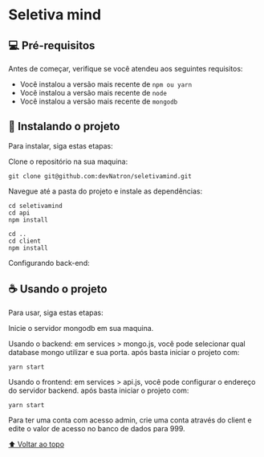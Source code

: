 # Seletiva mind

## 💻 Pré-requisitos

Antes de começar, verifique se você atendeu aos seguintes requisitos:

<!---Estes são apenas requisitos de exemplo. Adicionar, duplicar ou remover conforme necessário--->

- Você instalou a versão mais recente de `npm ou yarn`
- Você instalou a versão mais recente de `node`
- Você instalou a versão mais recente de `mongodb`

## 🚀 Instalando o projeto

Para instalar, siga estas etapas:

Clone o repositório na sua maquina:

```
git clone git@github.com:devNatron/seletivamind.git
```

Navegue até a pasta do projeto e instale as dependências:

```
cd seletivamind
cd api
npm install

cd ..
cd client
npm install
```

Configurando back-end:

## ☕ Usando o projeto

Para usar, siga estas etapas:

Inicie o servidor mongodb em sua maquina.

Usando o backend:
em services > mongo.js, você pode selecionar qual database mongo utilizar e sua porta.
após basta iniciar o projeto com:

```
yarn start
```

Usando o frontend:
em services > api.js, você pode configurar o endereço do servidor backend.
após basta iniciar o projeto com:

```
yarn start
```

Para ter uma conta com acesso admin, crie uma conta através do client e edite o valor de acesso no banco de dados para 999.

[⬆ Voltar ao topo](#seletivamind)<br>
